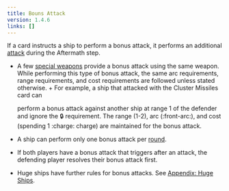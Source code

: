 ```yaml
---
title: Bouns Attack
version: 1.4.6
links: []
---
```


If a card instructs a ship to perform a bonus attack, it performs an additional [attack](/rules/Attack) during the Aftermath step.

- A few [special weapons](/rules/Special_Weapon) provide a bonus attack using the same weapon.
  While performing this type of bonus attack, the same arc requirements,
  range requirements, and cost requirements are followed unless stated
  otherwise.
      +  For example, a ship that attacked with the Cluster Missiles card can

  perform a bonus attack against another ship at range 1 of the defender
  and ignore the :lock: requirement. The range (1-2), arc (:front-arc:), and cost
  (spending 1 :charge: charge) are maintained for the bonus attack.

- A ship can perform only one bonus attack per [round](/rules/Round).

- If both players have a bonus attack that triggers after an attack, the
  defending player resolves their bonus attack first.
- Huge ships have further rules for bonus attacks. See [Appendix: Huge Ships](/rules/Huge_Ships).
